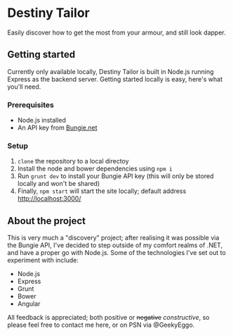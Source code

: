 # Destiny Tailor

Easily discover how to get the most from your armour, and still look dapper.

## Getting started

Currently only available locally, Destiny Tailor is built in Node.js running Express as the backend server. Getting started locally is easy, here's what you'll need.

### Prerequisites
* Node.js installed
* An API key from [Bungie.net](https://www.bungie.net/en/User/API)

### Setup
1. `clone` the repository to a local directoy
1. Install the node and bower dependencies using `npm i`
2. Run `grunt dev` to install your Bungie API key (this will only be stored locally and won't be shared)
3. Finally, `npm start` will start the site locally; default address [http://localhost:3000/](http://localhost:3000/)

## About the project

This is very much a "discovery" project; after realising it was possible via the Bungie API, I've decided to step outside of my comfort realms of .NET, and have a proper go with Node.js. Some of the technologies I've set out to experiment with include:
* Node.js
* Express
* Grunt
* Bower
* Angular

All feedback is appreciated; both positive or ~~negative~~ *constructive*, so please feel free to contact me here, or on PSN via @GeekyEggo.